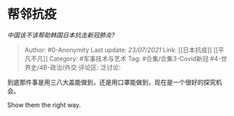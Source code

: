 # 帮邻抗疫
*中国该不该帮助韩国日本抗击新冠肺炎?*

> Author: #0-Anonymity
> Last update: *23/07/2021*
> Link: [[日本抗疫]] [[平凡不凡]]
> Category: #军事技术与艺术
> Tag: #合集/合集3-Covid新冠 #4-世界史/4B-政治/外交
> 评论区:
> 泛讨论:

到底那件事是用三八大盖能做到，还是用口罩能做到，现在是一个很好的探究机会。

Show them the right way.
